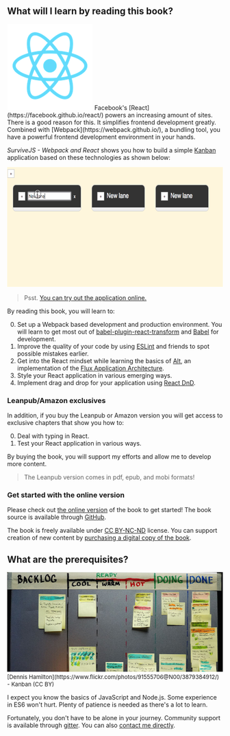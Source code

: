## What will I learn by reading this book?

<p>
<img src="assets/img/react.png" alt="React" class="react-image" width="200" height="200" />
Facebook's [React](https://facebook.github.io/react/) powers an increasing amount of sites. There is a good reason for this. It simplifies frontend development greatly. Combined with [Webpack](https://webpack.github.io/), a bundling tool, you have a powerful frontend development environment in your hands.
</p>

*SurviveJS - Webpack and React* shows you how to build a simple [Kanban](https://en.wikipedia.org/wiki/Kanban_%28development%29) application based on these technologies as shown below:

<p>
<img src="assets/img/kanban.gif" alt="Kanban animation" class="kanban-animation" width="594" height="279" />
</p>

<blockquote class="tip">
Psst. <a href="/demos/08_building_kanban/" target="_blank">You can try out the application online.</a>
</blockquote>

By reading this book, you will learn to:

0. Set up a Webpack based development and production environment. You will learn to get most out of [babel-plugin-react-transform](https://github.com/gaearon/babel-plugin-react-transform) and [Babel](https://babeljs.io/) for development.
0. Improve the quality of your code by using [ESLint](http://eslint.org/) and friends to spot possible mistakes earlier.
0. Get into the React mindset while learning the basics of [Alt](http://alt.js.org/), an implementation of the [Flux Application Architecture](https://facebook.github.io/flux/docs/overview.html).
0. Style your React application in various emerging ways.
0. Implement drag and drop for your application using [React DnD](https://gaearon.github.io/react-dnd/).

### Leanpub/Amazon exclusives

In addition, if you buy the Leanpub or Amazon version you will get access to exclusive chapters that show you how to:

0. Deal with typing in React.
0. Test your React application in various ways.

By buying the book, you will support my efforts and allow me to develop more content.

> The Leanpub version comes in pdf, epub, and mobi formats!

### Get started with the online version

Please check out [the online version](webpack_react/introduction) of the book to get started! The book source is available through [GitHub](https://github.com/survivejs/webpack_react).

The book is freely available under [CC BY-NC-ND](https://creativecommons.org/licenses/by-nc-nd/4.0/) license. You can support creation of new content by [purchasing a digital copy of the book](https://leanpub.com/survivejs_webpack).

## What are the prerequisites?

<div style="margin-bottom: 1em">
  <img src="assets/img/kanban_small.jpg" alt="Kanban board" class="kanban-image" width="646" height="232" />
  <span class="legend" style="font-size: small;">[Dennis Hamilton](https://www.flickr.com/photos/91555706@N00/3879384912/) - Kanban (CC BY)</span>
</div>

I expect you know the basics of JavaScript and Node.js. Some experience in ES6 won't hurt. Plenty of patience is needed as there's a lot to learn.

Fortunately, you don't have to be alone in your journey. Community support is available through [gitter](https://gitter.im/survivejs/webpack_react). You can also [contact me directly](mailto:info@survivejs.com).
